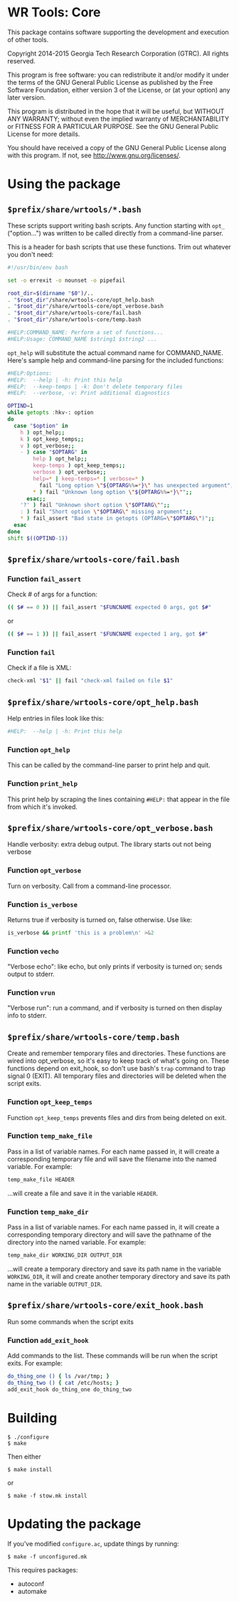 # WR Tools: Core

This package contains software supporting the development and execution of other
tools.

Copyright 2014-2015 Georgia Tech Research Corporation (GTRC). All rights
reserved.

This program is free software: you can redistribute it and/or modify it under
the terms of the GNU General Public License as published by the Free Software
Foundation, either version 3 of the License, or (at your option) any later
version.

This program is distributed in the hope that it will be useful, but WITHOUT
ANY WARRANTY; without even the implied warranty of MERCHANTABILITY or FITNESS
FOR A PARTICULAR PURPOSE.  See the GNU General Public License for more
details.

You should have received a copy of the GNU General Public License along with
this program.  If not, see <http://www.gnu.org/licenses/>.

# Using the package

## `$prefix/share/wrtools/*.bash`

These scripts support writing bash scripts. Any function starting with `opt_`
("option...") was written to be called directly from a command-line parser.

This is a header for bash scripts that use these functions. Trim out whatever
you don't need:

```bash
#!/usr/bin/env bash

set -o errexit -o nounset -o pipefail

root_dir=$(dirname "$0")/..
. "$root_dir"/share/wrtools-core/opt_help.bash
. "$root_dir"/share/wrtools-core/opt_verbose.bash
. "$root_dir"/share/wrtools-core/fail.bash
. "$root_dir"/share/wrtools-core/temp.bash

#HELP:COMMAND_NAME: Perform a set of functions...
#HELP:Usage: COMMAND_NAME $string1 $string2 ...
```

`opt_help` will substitute the actual command name for COMMAND_NAME. Here's
sample help and command-line parsing for the included functions:

```bash
#HELP:Options:
#HELP:  --help | -h: Print this help
#HELP:  --keep-temps | -k: Don't delete temporary files
#HELP:  --verbose, -v: Print additional diagnostics

OPTIND=1
while getopts :hkv-: option
do
  case "$option" in
    h ) opt_help;;
    k ) opt_keep_temps;;
    v ) opt_verbose;;
    - ) case "$OPTARG" in
        help ) opt_help;;
        keep-temps ) opt_keep_temps;;
        verbose ) opt_verbose;;
        help=* | keep-temps=* | verbose=* )
          fail "Long option \"${OPTARG%%=*}\" has unexpected argument";;
        * ) fail "Unknown long option \"${OPTARG%%=*}\"";;
      esac;;
    '?' ) fail "Unknown short option \"$OPTARG\"";;
    : ) fail "Short option \"$OPTARG\" missing argument";;
    * ) fail_assert "Bad state in getopts (OPTARG=\"$OPTARG\")";;
  esac
done
shift $((OPTIND-1))
```

## `$prefix/share/wrtools-core/fail.bash`

### Function `fail_assert`

Check # of args for a function:

```bash
(( $# == 0 )) || fail_assert "$FUNCNAME expected 0 args, got $#"
```

or

```bash
(( $# == 1 )) || fail_assert "$FUNCNAME expected 1 arg, got $#"
```

### Function `fail`

Check if a file is XML:

```bash
check-xml "$1" || fail "check-xml failed on file $1"
```

## `$prefix/share/wrtools-core/opt_help.bash`

Help entries in files look like this:

```bash
#HELP:  --help | -h: Print this help
```

### Function `opt_help`

This can be called by the command-line parser to print help and quit.

### Function `print_help`

This print help by scraping the lines containing `#HELP:` that appear in the
file from which it's invoked.

## `$prefix/share/wrtools-core/opt_verbose.bash`

Handle verbosity: extra debug output. The library starts out not being verbose

### Function `opt_verbose`

Turn on verbosity. Call from a command-line processor.

### Function `is_verbose`

Returns true if verbosity is turned on, false otherwise. Use like:

```bash
is_verbose && printf 'this is a problem\n' >&2
```

### Function `vecho`

"Verbose echo": like echo, but only prints if verbosity is turned on; sends
output to stderr.

### Function `vrun`

"Verbose run": run a command, and if verbosity is turned on then display info to
stderr.

## `$prefix/share/wrtools-core/temp.bash`

Create and remember temporary files and directories. These functions are wired
into opt_verbose, so it's easy to keep track of what's going on. These functions
depend on exit_hook, so don't use bash's `trap` command to trap signal 0
(EXIT). All temporary files and directories will be deleted when the script
exits.

### Function `opt_keep_temps`

Function `opt_keep_temps` prevents files and dirs from being deleted on exit.

### Function `temp_make_file`

Pass in a list of variable names. For each name passed in, it will create a
corresponding temporary file and will save the filename into the named
variable. For example:

```bash
temp_make_file HEADER
```

...will create a file and save it in the variable `HEADER`.

### Function `temp_make_dir`

Pass in a list of variable names. For each name passed in, it will create a
corresponding temporary directory and will save the pathname of the directory
into the named variable. For example:

```bash
temp_make_dir WORKING_DIR OUTPUT_DIR
```

...will create a temporary directory and save its path name in the variable
`WORKING_DIR`, it will and create another temporary directory and save its path
name in the variable `OUTPUT_DIR`.

## `$prefix/share/wrtools-core/exit_hook.bash`

Run some commands when the script exits

### Function `add_exit_hook`

Add commands to the list. These commands will be run when the script exits. For example:

```bash
do_thing_one () { ls /var/tmp; }
do_thing_two () { cat /etc/hosts; }
add_exit_hook do_thing_one do_thing_two
```

# Building

```
$ ./configure
$ make
```

Then either

```
$ make install
```

or 

```
$ make -f stow.mk install
```


# Updating the package

If you've modified `configure.ac`, update things by running:

```
$ make -f unconfigured.mk
```

This requires packages:

* autoconf
* automake

 

